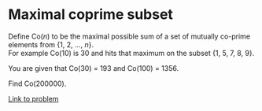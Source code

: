 # Maximal coprime subset

<p>
Define Co(<var>n</var>) to be the maximal possible sum of a set of mutually co-prime elements from {1, 2, ..., <var>n</var>}.<br /> For example Co(10) is 30 and hits that maximum on the subset {1, 5, 7, 8, 9}.
</p>

<p>
You are given that Co(30) = 193 and Co(100) = 1356. 
</p>

<p>Find Co(200000).
</p>


[Link to problem](https://projecteuler.net/problem=355)
